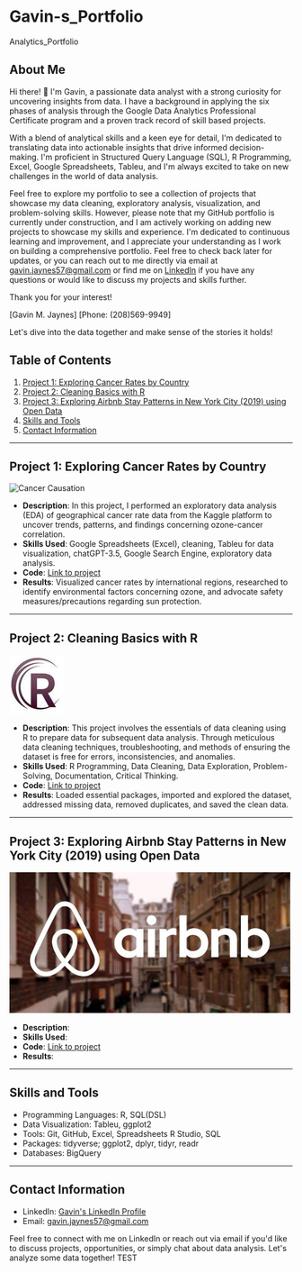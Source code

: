 # Gavin-s_Portfolio
Analytics_Portfolio

## About Me

Hi there! 👋 I'm Gavin, a passionate data analyst with a strong curiosity for uncovering insights from data. I have a background in applying the six phases of analysis through the Google Data Analytics Professional Certificate program and a proven track record of skill based projects.

With a blend of analytical skills and a keen eye for detail, I'm dedicated to translating data into actionable insights that drive informed decision-making. I'm proficient in Structured Query Language (SQL), R Programming, Excel, Google Spreadsheets, Tableu, and I'm always excited to take on new challenges in the world of data analysis.

Feel free to explore my portfolio to see a collection of projects that showcase my data cleaning, exploratory analysis, visualization, and problem-solving skills. However, please note that my GitHub portfolio is currently under construction, and I am actively working on adding new projects to showcase my skills and experience. I'm dedicated to continuous learning and improvement, and I appreciate your understanding as I work on building a comprehensive portfolio. Feel free to check back later for updates, or you can reach out to me directly via email at gavin.jaynes57@gmail.com or find me on [LinkedIn](https://www.linkedin.com/in/gavin-jaynes-a58b3a213/) if you have any questions or would like to discuss my projects and skills further.

Thank you for your interest!

[Gavin M. Jaynes]
[Phone: (208)569-9949]

Let's dive into the data together and make sense of the stories it holds!


## Table of Contents

1. [Project 1: Exploring Cancer Rates by Country](#project-1-exploring-cancer-rates-by-country)
2. [Project 2: Cleaning Basics with R](#project-2-cleaning-basics-with-r)
3. [Project 3: Exploring Airbnb Stay Patterns in New York City (2019) using Open Data](#project-3-exploring-airbnb-stay-patterns-in-new-york-city-2019-using-open-data)
4. [Skills and Tools](#skills-and-tools)
5. [Contact Information](#contact-information)

---

## Project 1: Exploring Cancer Rates by Country

![Cancer Causation](https://github.com/gavin-jaynes/Gavin-s_Portfolio/assets/141529382/5741af0e-c8ad-4935-8bc0-bf90f43a289c)


- **Description**: In this project, I performed an exploratory data analysis (EDA) of geographical cancer rate data from the Kaggle platform to uncover trends, patterns, and findings concerning ozone-cancer correlation.
- **Skills Used**: Google Spreadsheets (Excel), cleaning, Tableu for data visualization, chatGPT-3.5, Google Search Engine, exploratory data analysis.
- **Code**: [Link to project](https://github.com/gavin-jaynes/Gavin-s_Portfolio/blob/main/EDA%3ACancer-Ozone_Correlation_project)
- **Results**: Visualized cancer rates by international regions, researched to identify environmental factors concerning ozone, and advocate safety measures/precautions regarding sun protection.


---

## Project 2: Cleaning Basics with R

![Data Cleaning R](https://github.com/gavin-jaynes/Gavin-s_Portfolio/blob/main/images/wave-circle-letter-r-logo-icon-design-vector.jpg)


- **Description**: This project involves the essentials of data cleaning using R to prepare data for subsequent data analysis. Through meticulous data cleaning techniques, troubleshooting, and methods of ensuring the dataset is free for errors, inconsistencies, and anomalies. 
- **Skills Used**: R Programming, Data Cleaning, Data Exploration, Problem-Solving, Documentation, Critical Thinking.
- **Code**: [Link to project](https://github.com/gavin-jaynes/Gavin-s_Portfolio/blob/main/Cleaning%20Basics%20with%20)
- **Results**: Loaded essential packages, imported and explored the dataset, addressed missing data, removed duplicates, and saved the clean data. 


---

## Project 3: Exploring Airbnb Stay Patterns in New York City (2019) using Open Data

![Analyzing Airbnb Stays in NYC (2019](images/Airbnb-Logos.jpg)




- **Description**: 
- **Skills Used**: 
- **Code**: [Link to project](https://github.com/gavin-jaynes/Gavin-s_Portfolio/blob/main/Analyzing%20Airbnb%20Stays%20in%20NYC%20(2019))
- **Results**:

---

## Skills and Tools

- Programming Languages: R, SQL(DSL)
- Data Visualization: Tableu, ggplot2
- Tools: Git, GitHub, Excel, Spreadsheets R Studio, SQL
- Packages: tidyverse; ggplot2, dplyr, tidyr, readr
- Databases: BigQuery

---

## Contact Information

- LinkedIn: [Gavin's LinkedIn Profile](https://www.linkedin.com/in/gavin-jaynes-a58b3a213/)
- Email: [gavin.jaynes57@gmail.com](mailto:gavin.jaynes57@gmail.com)

Feel free to connect with me on LinkedIn or reach out via email if you'd like to discuss projects, opportunities, or simply chat about data analysis. Let's analyze some data together! TEST



